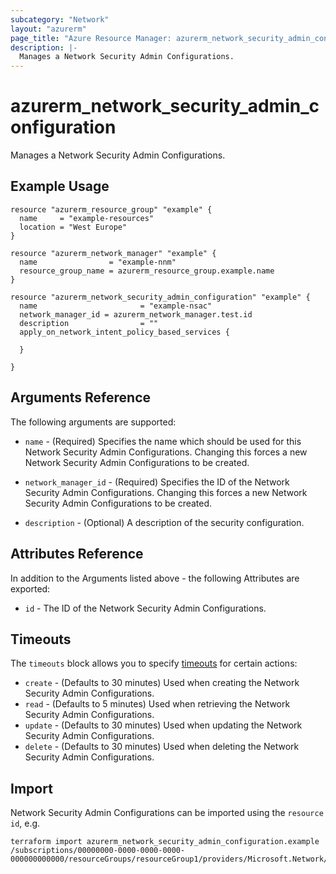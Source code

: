 ```yaml
---
subcategory: "Network"
layout: "azurerm"
page_title: "Azure Resource Manager: azurerm_network_security_admin_configuration"
description: |-
  Manages a Network Security Admin Configurations.
---
```


# azurerm_network_security_admin_configuration

Manages a Network Security Admin Configurations.

## Example Usage

```hcl
resource "azurerm_resource_group" "example" {
  name     = "example-resources"
  location = "West Europe"
}

resource "azurerm_network_manager" "example" {
  name                = "example-nnm"
  resource_group_name = azurerm_resource_group.example.name
}

resource "azurerm_network_security_admin_configuration" "example" {
  name                       = "example-nsac"
  network_manager_id = azurerm_network_manager.test.id
  description                = ""
  apply_on_network_intent_policy_based_services {

  }

}
```

## Arguments Reference

The following arguments are supported:

* `name` - (Required) Specifies the name which should be used for this Network Security Admin Configurations. Changing this forces a new Network Security Admin Configurations to be created.

* `network_manager_id` - (Required) Specifies the ID of the Network Security Admin Configurations. Changing this forces a new Network Security Admin Configurations to be created.

* `description` - (Optional) A description of the security configuration.

## Attributes Reference

In addition to the Arguments listed above - the following Attributes are exported:

* `id` - The ID of the Network Security Admin Configurations.



## Timeouts

The `timeouts` block allows you to specify [timeouts](https://www.terraform.io/docs/configuration/resources.html#timeouts) for certain actions:

* `create` - (Defaults to 30 minutes) Used when creating the Network Security Admin Configurations.
* `read` - (Defaults to 5 minutes) Used when retrieving the Network Security Admin Configurations.
* `update` - (Defaults to 30 minutes) Used when updating the Network Security Admin Configurations.
* `delete` - (Defaults to 30 minutes) Used when deleting the Network Security Admin Configurations.

## Import

Network Security Admin Configurations can be imported using the `resource id`, e.g.

```shell
terraform import azurerm_network_security_admin_configuration.example /subscriptions/00000000-0000-0000-0000-000000000000/resourceGroups/resourceGroup1/providers/Microsoft.Network/networkManagers/networkManager1/securityAdminConfigurations/configuration1
```
